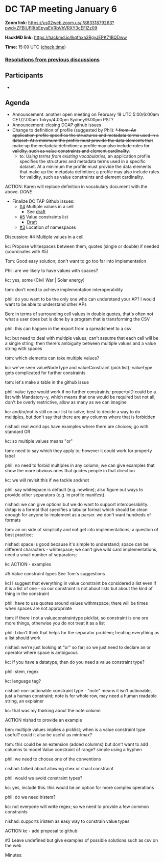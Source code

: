 # DC TAP meeting January 6

**Zoom link:** https://us02web.zoom.us/j/88331879263?pwd=ZFBlUFRtbEpyaEVRbVhVRXY3cEFlZz09

**HackMD link:** https://hackmd.io/lkqfhxa3RgyJEPK71BQDww

**Time:** 15:00 UTC ([check time](https://www.timeanddate.com/worldclock/fixedtime.html?msg=DC+TAP&iso=20210106T15&p1=%3A&ah=1))


### [Resolutions from previous discussions](https://hackmd.io/tjFOwoqqTIid4jtfmVzkLg)

## Participants
*    
    
## Agenda
* Announcement: another open meeting on February 18 UTC 5:00/6:00am CET/2:00pm Tokyo/4:00pm Sydney/9:00pm PST?
* Announcement: closing DCAP github issues
* Change to definition of profile (suggested by Phil):
    ~~* from: An application profile specifies the structures and metadata terms used in a dataset. At a minimum the profile must provide the data elements that make up the metadata definition; a profile may also include rules for validity, such as value constraints and element cardinality.~~
    * to: *Using terms from existing vocabularies,* an application profile specifies the structures and metadata terms used in a specific dataset. At a minimum the profile must provide the data elements that make up the metadata definition; a profile may also include rules for validity, such as value constraints and element cardinality.

ACTION: Karen will replace definition in vocabulary document with the above. *DONE*

    
* Finalize DC TAP Github issues:
    * [#4](https://github.com/dcmi/dctap/issues/4) Multiple values in a cell
        * See [draft](https://github.com/dcmi/dctap/issues/5#issuecomment-756486195)
    * [#5](https://github.com/dcmi/dctap/issues/5) Value constraints list
        * [Draft](https://github.com/dcmi/dctap/issues/5#issuecomment-756189578)
    * [#3](https://github.com/dcmi/dctap/issues/3) Location of namespaces

Discussion:
#4 Multiple values in a cell. 

kc: Propose whitespaces between them, quotes (single or double) if needed (coordinates with #5)

Tom: Good easy solution; don't want to go too far into implementation

Phil: are we likely to have values with spaces?

kc: yes, some (Civil War | Solar energy)

tom: don't need to achieve implementation interoperability

phil: do you want to be the only one who can understand your AP? I would want to be able to understand other APs

Ben: in terms of surrounding cell values in double quotes, that's often not what a user does but is done by a program that is transforming the CSV

phil: this can happen in the export from a spreadsheet to a csv

kc: but need to deal with multiple values; can't assume that each cell will be a single string; then there's ambiguity between multiple values and a value string with spaces

tom: which elements can take multiple values?

kc: we've seen valueNodeType and valueConstraint (pick list); valueType gets complicated for further constraints

tom: let's make a table in the github issue

phil: value type would work if no further constraints; propertyID could be a list with Mandatory=y, which means that one would be required but not all; don't be overly restrictive, allow as many as we can imagine

kc: and/or/not is still on our list to solve; best to decide a way to do multiples, but don't say that there are any columns where that is forbidden 

nishad: real world aps have examples where there are choices; go with standard OR

kc: so multiple values means "or"

tom: need to say which they apply to; however it could work for property label

phil: no need to forbid multiples in any column; we can give examples that show the more obvious ones that guides people in that direction

kc: we will revisit this if we tackle and/not

phil: say whitespace is default (e.g. newline); also figure out ways to provide other separators (e.g. in profile manifest).

nishad: we can give options but we do want to support interoperability. dctap is a format that specifies a tabular format which should be clean enough for anyone to implement as a parser. we don't want hundreds of formats

tom: air on side of simplicity and not get into implementations; a question of best practice;

nishad: space is good because it's simple to understand; space can be different characters - whitespace; we can't give wild card implementations, need a small number of separators; 

kc ACTION - examples


 


#5 Value constraint types See Tom's suggestions

kcI I suggest that everything in value constraint be considered a list even if it is a list of one - so our constraint is not about lists but about the kind of thing in the constraint

phil: have to use  quotes around values withmspace; there will be times when spaces are not appropriate

tom: if there i not a valueconstraintype picklist, so constraint is one ore more things, otherwise you do not treat it as a list

phil: I don't think that helps for the separator problem; treating everything as a list should work

nishad: we're just looking at "or" so far; so we just need to declare an or operator where space is ambiguous

kc: if you have a datatype, then do you need a value constraint type?

phil: stem, regex

kc: language tag? 

nishad: non-actionable constraint type - "note" means it isn't actionable, just a human constraint; note is for whole row, may need a human readable string, an explainer

kc: that was my thinking about the note column

ACTION nishad to provide an example 

ben: multiple values implies a picklist; when is a value constraint type useful? could it also be useful as min/max?

tom: this could be an extension (added columns) but don't want to add columns to model  Value constraint of range? simple using a hyphen

phil: we need to choose one of the conventions

nishad: talked about allowing shex or shacl constraint

phil: would we avoid constraint types? 

kc: yes, include this. this would be an option for more complex operations

phil: do we need iristem?

kc: not everyone will write regex; so we need to provide a few common constraints

nishad: supports iristem as easy way to constrain value types


ACTION kc - add proposal to github




#3 Leave undefined but give examples of possible solutions such as csv on the web

Minutes:

